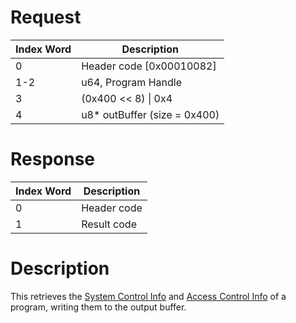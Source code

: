 # Request

| Index Word | Description                   |
|------------|-------------------------------|
| 0          | Header code \[0x00010082\]    |
| 1-2        | u64, Program Handle           |
| 3          | (0x400 \<\< 8) \| 0x4         |
| 4          | u8\* outBuffer (size = 0x400) |

# Response

| Index Word | Description |
|------------|-------------|
| 0          | Header code |
| 1          | Result code |

# Description

This retrieves the [System Control
Info](Exheader#System_Control_Info "wikilink") and [Access Control
Info](Exheader#Access_Control_Info "wikilink") of a program, writing
them to the output buffer.
